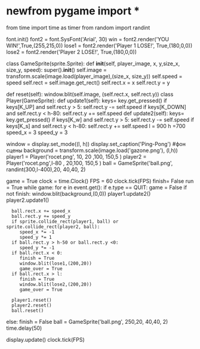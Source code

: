 # newfrom pygame import *
from time import time as timer
from random import randint


font.init()
font2 = font.SysFont('Arial', 30)
win = font2.render('YOU WIN!',True,(255,215,0))
lose1 = font2.render('Player 1 LOSE!', True,(180,0,0))
lose2 = font2.render('Player 2 LOSE!', True,(180,0,0))

class GameSprite(sprite.Sprite):
   def __init__(self, player_image, x, y,size_x, size_y, speed):
      super().__init__()
      self.image = transform.scale(image.load(player_image),(size_x, size_y))
      self.speed = speed
      self.rect = self.image.get_rect()
      self.rect.x = x
      self.rect.y = y

   def reset(self):
      window.blit(self.image, (self.rect.x, self.rect.y))
class Player(GameSprite):
   def update1(self):
      keys= key.get_pressed()
      if keys[K_UP] and self.rect.y > 5:
         self.rect.y -= self.speed
      if keys[K_DOWN] and self.rect.y < h-80:
         self.rect.y += self.speed
   def update2(self):
      keys= key.get_pressed()
      if keys[K_w] and self.rect.y > 5:
         self.rect.y -= self.speed
      if keys[K_s] and self.rect.y < h-80:
         self.rect.y += self.speed
l = 900
h =700
speed_x = 3
speed_y = 3

window = display.set_mode((l, h))
display.set_caption('Ping-Pong')
#фон сцены
background = transform.scale(image.load('gazone.png'), (l,h))
player1 = Player('rocet.png', 10, 20 ,100, 150,5 )
player2 = Player('rocet.png',l-80 , 20,100, 150,5 )
ball = GameSprite('ball.png', randint(300,l-400),20, 40,40, 2)     

game = True
clock = time.Clock()
FPS = 60
clock.tick(FPS)
finish= False
run  = True
while game:
   for e in event.get():
      if e.type == QUIT:
         game = False
   if not finish:
      window.blit(background,(0,0))
      player1.update2()
      player2.update1()
      
      ball.rect.x += speed_x
      ball.rect.y += speed_y
      if sprite.collide_rect(player1, ball) or sprite.collide_rect(player2, ball):
         speed_x *= -1
         speed_y *= 1
      if ball.rect.y > h-50 or ball.rect.y <0:
         speed_y *= -1
      if ball.rect.x < 0:
         finish = True
         window.blit(lose1,(200,20))
         game_over = True
      if ball.rect.x > l:
         finish = True
         window.blit(lose2,(200,20))
         game_over = True

      player1.reset()
      player2.reset()
      ball.reset()
   else:
      finish = False
      ball = GameSprite('ball.png', 250,20, 40,40, 2)  
      time.delay(50)

   display.update()
   clock.tick(FPS)

